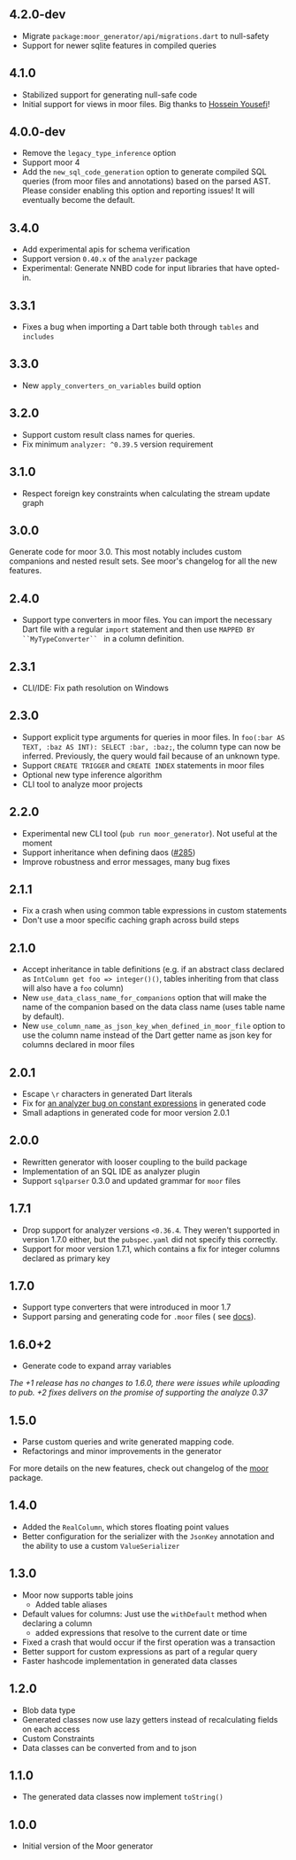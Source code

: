 ## 4.2.0-dev

- Migrate `package:moor_generator/api/migrations.dart` to null-safety
- Support for newer sqlite features in compiled queries

## 4.1.0

- Stabilized support for generating null-safe code
- Initial support for views in moor files. Big thanks to [Hossein Yousefi](https://github.com/HosseinYousefi)!

## 4.0.0-dev

- Remove the `legacy_type_inference` option
- Support moor 4
- Add the `new_sql_code_generation` option to generate compiled SQL queries
  (from moor files and annotations) based on the parsed AST. Please consider enabling this option and reporting issues!
  It will eventually become the default.

## 3.4.0

- Add experimental apis for schema verification
- Support version `0.40.x` of the `analyzer` package
- Experimental: Generate NNBD code for input libraries that have opted-in.

## 3.3.1

- Fixes a bug when importing a Dart table both through `tables` and `includes`

## 3.3.0

- New `apply_converters_on_variables` build option

## 3.2.0

- Support custom result class names for queries.
- Fix minimum `analyzer: ^0.39.5` version requirement

## 3.1.0

- Respect foreign key constraints when calculating the stream update graph

## 3.0.0

Generate code for moor 3.0. This most notably includes custom companions and nested result sets. See moor's changelog
for all the new features.

## 2.4.0

- Support type converters in moor files. You can import the necessary Dart file with a regular `import`
  statement and then use `MAPPED BY ``MyTypeConverter`` ` in a column definition.

## 2.3.1

- CLI/IDE: Fix path resolution on Windows

## 2.3.0

- Support explicit type arguments for queries in moor files. In
  `foo(:bar AS TEXT, :baz AS INT): SELECT :bar, :baz;`, the column type can now be inferred. Previously, the query would
  fail because of an unknown type.
- Support `CREATE TRIGGER` and `CREATE INDEX` statements in moor files
- Optional new type inference algorithm
- CLI tool to analyze moor projects

## 2.2.0

- Experimental new CLI tool (`pub run moor_generator`). Not useful at the moment
- Support inheritance when defining daos ([#285](https://github.com/simolus3/moor/issues/285))
- Improve robustness and error messages, many bug fixes

## 2.1.1

- Fix a crash when using common table expressions in custom statements
- Don't use a moor specific caching graph across build steps

## 2.1.0

- Accept inheritance in table definitions (e.g. if an abstract class declared as `IntColumn get foo => integer()()`,
  tables inheriting from that class will also have a `foo` column)
- New `use_data_class_name_for_companions` option that will make the name of the companion based on the data class
  name (uses table name by default).
- New `use_column_name_as_json_key_when_defined_in_moor_file` option to use the column name instead of the Dart getter
  name as json key for columns declared in moor files

## 2.0.1

- Escape `\r` characters in generated Dart literals
- Fix for [an analyzer bug on constant expressions](https://dartbug.com/38658) in generated code
- Small adaptions in generated code for moor version 2.0.1

## 2.0.0

- Rewritten generator with looser coupling to the build package
- Implementation of an SQL IDE as analyzer plugin
- Support `sqlparser` 0.3.0 and updated grammar for `moor` files

## 1.7.1

- Drop support for analyzer versions `<0.36.4`. They weren't supported in version 1.7.0 either, but the `pubspec.yaml`
  did not specify this correctly.
- Support for moor version 1.7.1, which contains a fix for integer columns declared as primary key

## 1.7.0

- Support type converters that were introduced in moor 1.7
- Support parsing and generating code for `.moor` files (
  see [docs](https://moor.simonbinder.eu/docs/using-sql/custom_tables/)).

## 1.6.0+2

- Generate code to expand array variables

_The +1 release has no changes to 1.6.0, there were issues while uploading to pub. +2 fixes delivers on the promise of
supporting the analyze 0.37_

## 1.5.0

- Parse custom queries and write generated mapping code.
- Refactorings and minor improvements in the generator

For more details on the new features, check out changelog of the
[moor](https://pub.dev/packages/moor#-changelog-tab-) package.

## 1.4.0

- Added the `RealColumn`, which stores floating point values
- Better configuration for the serializer with the `JsonKey` annotation and the ability to use a
  custom `ValueSerializer`

## 1.3.0

- Moor now supports table joins
    - Added table aliases
- Default values for columns: Just use the `withDefault` method when declaring a column
    - added expressions that resolve to the current date or time
- Fixed a crash that would occur if the first operation was a transaction
- Better support for custom expressions as part of a regular query
- Faster hashcode implementation in generated data classes

## 1.2.0

- Blob data type
- Generated classes now use lazy getters instead of recalculating fields on each access
- Custom Constraints
- Data classes can be converted from and to json

## 1.1.0

- The generated data classes now implement `toString()`

## 1.0.0

- Initial version of the Moor generator
